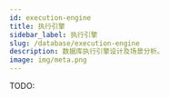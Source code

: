 ```yaml
---
id: execution-engine
title: 执行引擎
sidebar_label: 执行引擎
slug: /database/execution-engine
description: 数据库执行引擎设计及场景分析。
image: img/meta.png
---
```


TODO:
